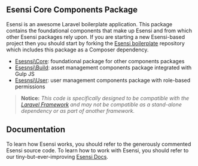 ## Esensi Core Components Package

Esensi is an awesome Laravel boilerplate application. This package contains the foundational components that make up Esensi and from which other Esensi packages rely upon. If you are starting a new Esensi-based project then you should start by forking the [Esensi boilerplate](http://github.com/esensi/esensi) repository which includes this package as a Composer dependency.

* [Esesnsi\Core](http://github.com/esensi/core/tree/master/src/Esensi/Core): foundational package for other components packages
* [Esesnsi\Build](http://github.com/esensi/core/tree/master/src/Esensi/Build): asset management components package integrated with Gulp JS
* [Esesnsi\User](http://github.com/esensi/user/tree/master/src/Esensi/User): user management components package with role-based permissions

> **Notice:** _This code is specifically designed to be compatible with the [Laravel Framework](http://laravel.com) and may not be compatible as a stand-alone dependency or as part of another framework._

## Documentation

To learn how Esensi works, you should refer to the generously commented Esensi source code. To learn how to work with Esensi, you should refer to our tiny-but-ever-improving [Esensi Docs](https://github.com/esensi/docs).
